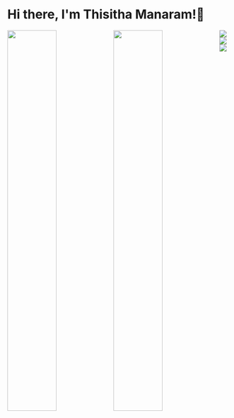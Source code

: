 # Hi there, I'm Thisitha Manaram!👋

<img align="left" width="47%" src="https://github-readme-stats.vercel.app/api?username=thisitham&show_icons=true&theme=merko"/>

<img align="left" width="47%" src="https://github-readme-stats.vercel.app/api/top-langs/?username=thisitham&layout=compact"/>

<img align="left" src="https://img.shields.io/badge/python-3670A0?style=for-the-badge&logo=python&logoColor=ffdd54"/>

<img align="left" src="https://img.shields.io/badge/java-%23ED8B00.svg?style=for-the-badge&logo=java&logoColor=white"/>

<img align="left" src="https://img.shields.io/badge/javascript-%23323330.svg?style=for-the-badge&logo=javascript&logoColor=%23F7DF1E"/>
